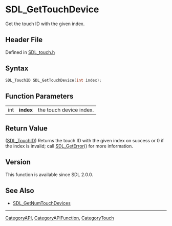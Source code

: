 # SDL_GetTouchDevice

Get the touch ID with the given index.

## Header File

Defined in [SDL_touch.h](https://github.com/libsdl-org/SDL/blob/SDL2/include/SDL_touch.h)

## Syntax

```c
SDL_TouchID SDL_GetTouchDevice(int index);
```

## Function Parameters

|     |           |                         |
| --- | --------- | ----------------------- |
| int | **index** | the touch device index. |

## Return Value

([SDL_TouchID](SDL_TouchID)) Returns the touch ID with the given index on
success or 0 if the index is invalid; call [SDL_GetError](SDL_GetError)()
for more information.

## Version

This function is available since SDL 2.0.0.

## See Also

- [SDL_GetNumTouchDevices](SDL_GetNumTouchDevices)

----
[CategoryAPI](CategoryAPI), [CategoryAPIFunction](CategoryAPIFunction), [CategoryTouch](CategoryTouch)

